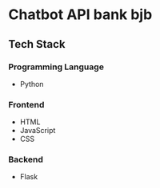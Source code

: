 # Chatbot API bank bjb

## Tech Stack

### Programming Language
- Python

### Frontend
- HTML
- JavaScript
- CSS

### Backend
- Flask
